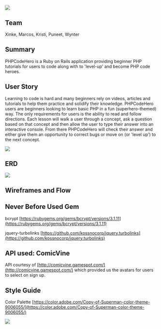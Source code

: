 # ![](app/assets/images/phpcodehero_logo.png)

## Team
Xinke, Marcos, Kristi, Puneet, Wynter

## Summary
PHPCodeHero is a Ruby on Rails application providing beginner PHP tutorials for users to code along with to 'level-up' and become PHP code heroes. 

## User Story
Learning to code is hard and many beginners rely on videos, articles and tutorials to help them practice and solidify their knowledge. PHPCodeHero users are beginners looking to learn basic PHP in a fun (superhero-themed) way. The only requirements for users is the ability to read and follow directions. Each lesson will walk a user through a concept, ask a question based on that concept and then allow the user to type their answer into an interactive console. From there PHPCodeHero will check their answer and either give them an opportunity to correct bugs or move on (or 'level up') to the next concept. 

![](http://i.giphy.com/qUDenOaWmXImQ.gif)

## ERD

![](app/assets/images/erdplus-diagram.png)


## Wireframes and Flow

## Never Before Used Gem

bcrypt [https://rubygems.org/gems/bcrypt/versions/3.1.11](https://rubygems.org/gems/bcrypt/versions/3.1.11)

jquery-turbolinks [https://github.com/kossnocorp/jquery.turbolinks](https://github.com/kossnocorp/jquery.turbolinks)

## API used: ComicVine
API courtesy of [http://comicvine.gamespot.com/](http://comicvine.gamespot.com/) which provided us the avatars for users to select on sign up.

## Style Guide

Color Palette [https://color.adobe.com/Copy-of-Superman-color-theme-9006055/](https://color.adobe.com/Copy-of-Superman-color-theme-9006055/)

![](app/assets/images/color_palette.png)



